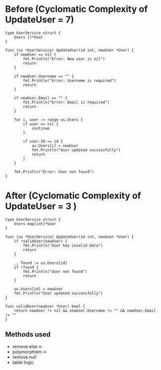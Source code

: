 # Before (Cyclomatic Complexity of UpdateUser = 7)

~~~
type UserService struct {
	Users []*User
}

func (us *UserService) UpdateUser(id int, newUser *User) {
	if newUser == nil {
		fmt.Println("Error: New user is nil")
		return
	}

	if newUser.Username == "" {
		fmt.Println("Error: Username is required")
		return
	}

	if newUser.Email == "" {
		fmt.Println("Error: Email is required")
		return
	}

	for i, user := range us.Users {
		if user == nil {
			continue
		}

		if user.ID == id {
			us.Users[i] = newUser
			fmt.Println("User updated successfully")
			return
		}
	}

	fmt.Println("Error: User not found")
}
~~~

# After (Cyclomatic Complexity of UpdateUser = 3 )

~~~
type UserService struct {
	Users map[int]*User
}

func (us *UserService) UpdateUser(id int, newUser *User) {
	if !validUser(newUser) {
		fmt.Println("User has invalid data")
		return
	}

	_, found := us.Users[id]
	if !found {
		fmt.Println("User not found")
		return
	}

	us.Users[id] = newUser
	fmt.Println("User updated successfully")
}

func validUser(newUser *User) bool {
	return newUser != nil && newUser.Username != "" && newUser.Email != ""
}
~~~

## Methods used

- remove else <-
- polymorphism <- 
- remove null
- table logic